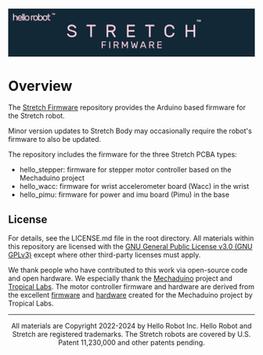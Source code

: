 ![](./docs/images/banner.png)

# Overview
The [Stretch Firmware](https://github.com/hello-robot/stretch_firmware) repository provides the Arduino based firmware for the Stretch robot. 

Minor version updates to Stretch Body may occasionally require the robot's firmware to also be updated.

The repository includes the firmware for the three Stretch PCBA types: 

* hello_stepper: firmware for stepper motor controller based on the Mechaduino project
* hello_wacc: firmware for wrist accelerometer board (Wacc) in the wrist 
* hello_pimu:  firmware for power and imu board (Pimu) in the base


## License
For details, see the LICENSE.md file in the root directory. All materials within this repository are licensed with the [GNU General Public License v3.0 (GNU GPLv3)](https://www.gnu.org/licenses/gpl-3.0.html) except where other third-party licenses must apply.  

We thank people who have contributed to this work via open-source code and open hardware. We especially thank the [Mechaduino](https://tropical-labs.com/mechaduino/) project and [Tropical Labs](https://tropical-labs.com/). The motor controller firmware and hardware are derived from the excellent [firmware](https://github.com/jcchurch13/Mechaduino-Firmware) and [hardware](https://github.com/jcchurch13/Mechaduino-Hardware) created for the Mechaduino project by Tropical Labs.

------
<div align="center"> All materials are Copyright 2022-2024 by Hello Robot Inc. Hello Robot and Stretch are registered trademarks. The Stretch robots are covered by U.S. Patent 11,230,000 and other patents pending.</div>

